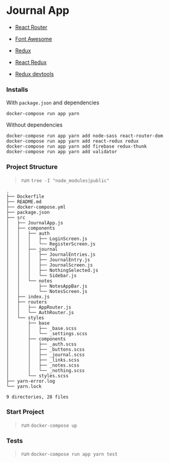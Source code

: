 # Journal App

- [React Router][react_router]

- [Font Awesome][font_awesome]

- [Redux][reduxjs]
- [React Redux][react_redux]
- [Redux devtools][redux_devtools]

[react_router]: https://reacttraining.com/react-router/web/guides/quick-start

[font_awesome]: https://cdnjs.com/libraries/font-awesome

[reduxjs]: https://es.redux.js.org/
[react_redux]: https://react-redux.js.org/
[redux_devtools]: https://github.com/zalmoxisus/redux-devtools-extension#usage

### Installs

With `package.json` and dependencies
```shell
docker-compose run app yarn
```

Without dependencies
```shell
docker-compose run app yarn add node-sass react-router-dom
docker-compose run app yarn add react-redux redux
docker-compose run app yarn add firebase redux-thunk
docker-compose run app yarn add validator
```

### Project Structure

> run `tree -I "node_modules|public"`
```shell
.
├── Dockerfile
├── README.md
├── docker-compose.yml
├── package.json
├── src
│   ├── JournalApp.js
│   ├── components
│   │   ├── auth
│   │   │   ├── LoginScreen.js
│   │   │   └── RegisterScreen.js
│   │   ├── journal
│   │   │   ├── JournalEntries.js
│   │   │   ├── JournalEntry.js
│   │   │   ├── JournalScreen.js
│   │   │   ├── NothingSelected.js
│   │   │   └── Sidebar.js
│   │   └── notes
│   │       ├── NotesAppBar.js
│   │       └── NotesScreen.js
│   ├── index.js
│   ├── routers
│   │   ├── AppRouter.js
│   │   └── AuthRouter.js
│   └── styles
│       ├── base
│       │   ├── _base.scss
│       │   └── _settings.scss
│       ├── components
│       │   ├── _auth.scss
│       │   ├── _buttons.scss
│       │   ├── _journal.scss
│       │   ├── _links.scss
│       │   ├── _notes.scss
│       │   └── _nothing.scss
│       └── styles.scss
├── yarn-error.log
└── yarn.lock

9 directories, 28 files
```

### Start Project

> run `docker-compose up`

### Tests

> run `docker-compose run app yarn test`

